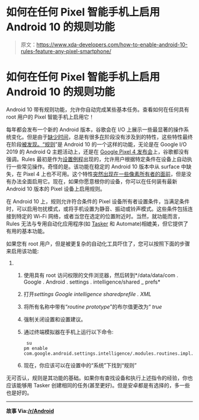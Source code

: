 # 如何在任何 Pixel 智能手机上启用 Android 10 的规则功能

> 原文：<https://www.xda-developers.com/how-to-enable-android-10-rules-feature-any-pixel-smartphone/>

# 如何在任何 Pixel 智能手机上启用 Android 10 的规则功能

Android 10 带有规则功能，允许你自动完成某些基本任务。查看如何在任何具有 root 用户的 Pixel 智能手机上启用它！

每年都会发布一个新的 Android 版本，谷歌会在 I/O 上展示一些最显著的操作系统变化。但是由于[缺少时间](https://www.xda-developers.com/google-pixel-4-what-you-missed/)，总是有很多[在](https://www.xda-developers.com/google-android-10-dsu-try-ota-updates-without-committing/)阶段没有涉及到的特性，这些特性最终在阶段[被发现。“](https://www.xda-developers.com/android-10-manifest-flag-developers-retain-app-data-before-uninstalling/)[规则](https://www.xda-developers.com/android-10-rules-automation-feature-rolls-out-some-pixel-devices/)”是 Android 10 的一个这样的功能，无论是在 Google I/O 2019 的 Android Q 主题活动上，还是在 [Google Pixel 4 发布会](https://www.xda-developers.com/google-pixel-4-specs-features-pricing-availability/)上，谷歌都没有强调。Rules 最初是作为[设置例程](https://www.xda-developers.com/google-pixel-android-q-settings-routines/)出现的，允许用户根据特定条件在设备上自动执行一些常见操作。奇怪的是。该功能在稳定的 Android 10 版本中从 surface 中缺失，在 Pixel 4 上也不可用。这个特性[突然出现在一些像素所有者的面前](https://www.xda-developers.com/android-10-rules-automation-feature-rolls-out-some-pixel-devices/)，但是没有办法全面启用它。现在，如果你愿意根你的设备，你可以在任何装有最新 Android 10 版本的 Pixel 设备上启用规则。

在 Android 10 上，规则允许符合条件的 Pixel 设备所有者设置条件，当满足条件时，可以启用勿扰模式，或将手机设置为静音、振动或铃声模式。这些条件包括连接到特定的 Wi-Fi 网络，或者当您在选定的位置附近时。当然，就功能而言，Rules 无法与专用自动化应用程序(如 [Tasker](https://forum.xda-developers.com/u/tasker-tips-tricks) 和 Automate)相媲美，但它提供了有用的基本功能。

如果您有 root 用户，但是被更复杂的自动化工具吓住了，您可以按照下面的步骤来启用该功能:

1.  1.  使用具有 root 访问权限的文件浏览器，然后转到*/data/data/com . Google . Android . settings . intelligence/shared _ prefs*
    2.  打开*settings Google intelligence sharedprefile . XML*
    3.  将所有名称中带有“*routine prototype*”的布尔值更改为“ *true*
    4.  强制关闭设置和设置建议。
    5.  通过终端模拟器在手机上运行以下命令:

        ```
         su
        pm enable com.google.android.settings.intelligence/.modules.routines.impl.settings.RoutinesSettingsActivity 
        ```

    6.  现在，你应该可以在设置中的“系统”下找到“规则”

无可否认，规则是其功能的基础。如果你有查找设备和执行上述指令的经验，你也应该能够用 Tasker 创建相同的任务(甚至更好)。但是安卓都是有选择的，多一些也是好的。

* * *

**故事 Via:[/r/Android](https://www.reddit.com/r/Android/comments/dr4r7k/enable_android_10_rulesroutines_on_any_rooted/)**